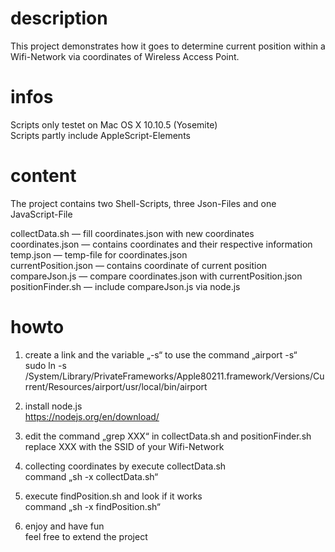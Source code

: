 # description
This project demonstrates how it goes to determine current position within a Wifi-Network via coordinates of Wireless Access Point.

# infos

Scripts only testet on Mac OS X 10.10.5 (Yosemite) <br/>
Scripts partly include AppleScript-Elements

# content

The project contains two Shell-Scripts, three Json-Files and one JavaScript-File <br/>

collectData.sh			— fill coordinates.json with new coordinates <br/>
coordinates.json		— contains coordinates and their respective information <br/>
temp.json				— temp-file for coordinates.json <br/>
currentPosition.json	— contains coordinate of current position <br/>
compareJson.js			— compare coordinates.json with currentPosition.json <br/>
positionFinder.sh 		— include compareJson.js via node.js <br/>

# howto

1. create a link and the variable „-s“ to use the command „airport -s“ <br/>
sudo ln -s /System/Library/PrivateFrameworks/Apple80211.framework/Versions/Current/Resources/airport/usr/local/bin/airport <br/>

2. install node.js <br/>
https://nodejs.org/en/download/ <br/>

3. edit the command „grep XXX“ in collectData.sh and positionFinder.sh <br/>
replace XXX with the SSID of your Wifi-Network <br/>

4. collecting coordinates by execute collectData.sh <br/>
command „sh -x collectData.sh“ <br/>

5. execute findPosition.sh and look if it works <br/>
command „sh -x findPosition.sh“ <br/>

6. enjoy and have fun <br/>
feel free to extend the project <br/>
